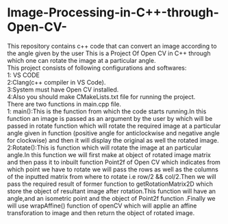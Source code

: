 # Image-Processing-in-C++-through-Open-CV-
This repository contains c++ code that can convert an image according to the angle given by the user
This is a Project Of Open CV in C++ through which  one can rotate the image  at a particular angle.<br/>
This project consists of following configurations and softwares:<br/>
1: VS CODE<br/>
2:Clang(c++ compiler in VS Code).<br/>
3:System must have Open CV installed.<br/>
4:Also you should make CMakeLists.txt file for running the project.<br/>
There are two functions in main.cpp file.<br/>
1: main():This is the function from which the code starts running.In this function an image is passed as an argument by the user by which will be passed in rotate function which will rotate the required image at a particular angle given in function (positive angle for anticlockwise and negative angle for clockwise) and then it will display the original as well the rotated image.<br/>
2:Rotate():This is function which will rotate the image at an particular angle.In this function we will first make at object of rotated image matrix and then pass it to inbuilt function Point2f of Open CV which indicates from which point we have to rotate we will pass the rows as well as the columns of the inputted matrix from where to rotate i.e row/2 && col/2.Then we will pass the required result of former function to getRotationMatrix2D which store the object of resultant image after rotation.This function will have an angle,and an isometric point and the object of Point2f function .Finally we will use wrapAffine() function of openCV which will applie an affine transforation to image and then return the object of rotated image.<br/>
